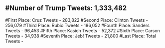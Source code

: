 #Number of Trump Tweets: 1,333,482
---
#First Place: Cruz Tweets - 283,822
#Second Place: Clinton Tweets - 256,079
#Third Place: Rubio Tweets - 186,052
#Fourth Place: Sanders Tweets - 96,453
#Fifth Place: Kasich Tweets - 52,372
#Sixth Place: Carson Tweets - 34,938
#Seventh Place: Jeb! Tweets - 21,800
#Last Place: Total Tweets -  

